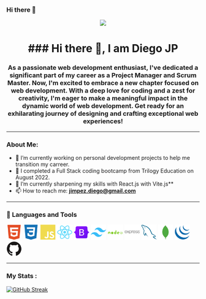 ### Hi there 👋

<!--
**diegojimenez77/diegojimenez77** is a ✨ _special_ ✨ repository because its `README.md` (this file) appears on your GitHub profile.

Here are some ideas to get you started:

- 🔭 I’m currently working on ...
- 🌱 I’m currently learning ...
- 👯 I’m looking to collaborate on ...
- 🤔 I’m looking for help with ...
- 💬 Ask me about ...
- 📫 How to reach me: ...
- 😄 Pronouns: ...
- ⚡ Fun fact: ...
-->

<div id="header" align="center">
    <img src="https://media.tenor.com/RlEQW27o7dAAAAAC/donut-code.gif" width="200" />
    <h1 align="center">### Hi there 👋, I am Diego JP</h1>
    <h3 align="center">As a passionate web development enthusiast, I've dedicated a significant part of my career as a Project Manager and Scrum Master. Now, I'm excited to embrace a new chapter focused on web development. With a deep love for coding and a zest for creativity, I'm eager to make a meaningful impact in the dynamic world of web development. Get ready for an exhilarating journey of designing and crafting exceptional web experiences!</h3>
</div>

---

### About Me:
- 🔭 I’m currently working on personal development projects to help me transition my carreer.
- 🤔 I completed a Full Stack coding bootcamp from Trilogy Education on August 2022.
- 🌱 I’m currently sharpening my skills with React.js with Vite.js**
- 📫 How to reach me: **jimpez.diego@gmail.com**
  
---

<div align="left">
    <h3> &#128296; Languages and Tools </h3>
    <div>
        <img src="https://github.com/devicons/devicon/blob/master/icons/html5/html5-plain.svg" title="HTML5" width="40" height="40" />
        <img src="https://github.com/devicons/devicon/blob/master/icons/css3/css3-plain.svg" title="CSS3" width="40" height="40" />
        <img src="https://github.com/devicons/devicon/blob/master/icons/javascript/javascript-plain.svg" title="JavaScript" width="40" height="40" />
        <img src="https://github.com/devicons/devicon/blob/master/icons/react/react-original.svg" title="React" width="40" height="40" />
        <img src="https://github.com/devicons/devicon/blob/master/icons/bootstrap/bootstrap-original.svg" title="Bootstrap" width="40" height="40" />
        <img src="https://github.com/devicons/devicon/blob/master/icons/tailwindcss/tailwindcss-plain.svg" title="tailwind" width="40" height="40" />
        <img src="https://github.com/devicons/devicon/blob/master/icons/nodejs/nodejs-plain-wordmark.svg" title="node" width="40" height="40" />
        <img src="https://github.com/devicons/devicon/blob/master/icons/express/express-original-wordmark.svg" title="Exoress" width="40" height="40" />
        <img src="https://github.com/devicons/devicon/blob/master/icons/mysql/mysql-plain.svg" title="MySql" width="40" height="40" />
        <img src="https://github.com/devicons/devicon/blob/master/icons/mongodb/mongodb-plain.svg" title="Mongo" width="40" height="40" />
        <img src="https://github.com/devicons/devicon/blob/master/icons/jquery/jquery-plain.svg" title="Jquery" width="40" height="40" />
        <img src="https://github.com/devicons/devicon/blob/master/icons/github/github-original.svg" title="github" width="40" height="40" />
    </div>
</div>

---

### My Stats :

[![GitHub Streak](https://github-readme-streak-stats.herokuapp.com?user=diegojimenez77&theme=dark)](https://git.io/streak-stats)
